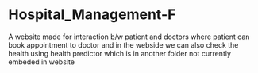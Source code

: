 # Hospital_Management-F
 A website made for interaction b/w patient and doctors where patient can book appointment to doctor and in the webside we can also check the health using health predictor which is in another folder not currently embeded in website
